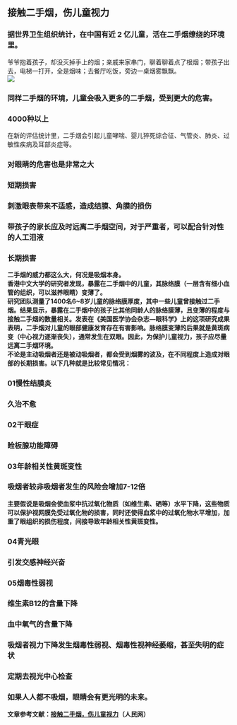 ## 接触二手烟，伤儿童视力  
### 据世界卫生组织统计，在中国有近 2 亿儿童，活在二手烟缭绕的环境里。  
爷爷抱着孩子，却没灭掉手上的烟；亲戚来家串门，聊着聊着点了根烟；带孩子出去，电梯一打开，全是烟味；去餐厅吃饭，旁边一桌烟雾飘飘。  
![](http://cdncms.v-keep.cn/wp-content/uploads/2019/12/timg55-1024x565.jpg)  
### 同样二手烟的环境，儿童会吸入更多的二手烟，受到更大的危害。  
### 4000种以上  
在新的评估统计里，二手烟会引起儿童哮喘、婴儿猝死综合征、气管炎、肺炎、过敏性疾病及耳部炎症等。  
### 对眼睛的危害也是非常之大  
### 短期损害  
### 刺激眼表</strong>带来不适感，造成<strong>结膜、角膜的损伤  
### 带孩子的家长应及时远离二手烟空间</strong>，对于严重者，可以<strong>配合针对性的人工泪液  
### 长期损害  
二手烟的威力都这么大，何况是吸烟本身。  
香港中文大学的研究者发现，暴露在二手烟中的儿童，其脉络膜（一层含有细小血管的组织，可以滋养眼睛）变薄了。  
研究团队测量了1400名6~8岁儿童的脉络膜厚度，其中一些儿童曾接触过二手烟。结果显示，暴露在二手烟中的孩子比其他同龄人的脉络膜薄，且变薄的程度与接触二手烟的数量相关。发表在《美国医学协会杂志—眼科学》上的这项研究成果表明，二手烟对儿童的眼部健康发育存在有害影响。脉络膜变薄的后果就是黄斑病变（中心视力逐渐丧失），通常发生在双眼。因此，为保护儿童视力，孩子应尽量远离二手烟环境。  
不论是主动吸烟者还是被动吸烟者，都会受到烟雾的波及，在不同程度上造成对眼部的长期损害。以下几种就是比较常见情况：  
### 01慢性结膜炎  
### 久治不愈  
### 02干眼症  
### 睑板腺功能障碍  
### 03年龄相关性黄斑变性  
### 吸烟者较非吸烟者发生的风险会增加7-12倍  
主要假说是吸烟会使血浆中抗过氧化物质（如维生素、硒等）水平下降，这些物质可以保护视网膜免受过氧化物的损害，同时还使得血浆中的过氧化物水平增加，加重了眼组织的损伤程度，间接导致年龄相关性黄斑变性。  
### 04青光眼  
### 引发交感神经兴奋  
### 05烟毒性弱视  
### 维生素B12的含量下降  
### 血中氧气的含量下降  
### 吸烟者视力下降发生烟毒性弱视、烟毒性视神经萎缩，甚至失明的症状  
### 定期去视光中心检查  
### 如果人人都不吸烟，眼睛会有更光明的未来。  
文章参考文献：<a href="http://health.people.com.cn/n1/2019/1107/c14739-31443142.html">接触二手烟，伤儿童视力</a>（人民网）  
